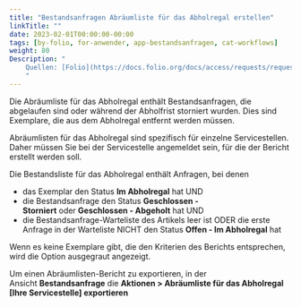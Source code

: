 ```yaml
---
title: "Bestandsanfragen Abräumliste für das Abholregal erstellen"
linkTitle: ""
date: 2023-02-01T00:00:00-00:00
tags: [by-folio, for-anwender, app-bestandsanfragen, cat-workflows]
weight: 80
Description: "
    Quellen: [Folio](https://docs.folio.org/docs/access/requests/requests/#exporting-a-hold-shelf-clearance-report) & [GBV](https://info.gbv.de/pages/viewpage.action?pageId=843317410)
    "
---
```


Die Abräumliste für das Abholregal enthält Bestandsanfragen, die abgelaufen sind oder während der Abholfrist storniert wurden. Dies sind Exemplare, die aus dem Abholregal entfernt werden müssen.

Abräumlisten für das Abholregal sind spezifisch für einzelne Servicestellen. Daher müssen Sie bei der Servicestelle angemeldet sein, für die der Bericht erstellt werden soll.

Die Bestandsliste für das Abholregal enthält Anfragen, bei denen

* das Exemplar den Status **Im Abholregal** hat UND
* die Bestandsanfrage den Status **Geschlossen - Storniert** oder **Geschlossen - Abgeholt** hat UND
* die Bestandsanfrage-Warteliste des Artikels leer ist ODER die erste Anfrage in der Warteliste NICHT den Status **Offen - Im Abholregal** hat

Wenn es keine Exemplare gibt, die den Kriterien des Berichts entsprechen, wird die Option ausgegraut angezeigt.

Um einen Abräumlisten-Bericht zu exportieren, in der Ansicht **Bestandsanfrage** die **Aktionen > Abräumliste für das Abholregal \[Ihre Servicestelle\] exportieren**
